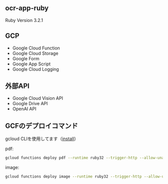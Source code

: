 ## ocr-app-ruby
Ruby Version 3.2.1

## GCP
- Google Cloud Function
- Google Cloud Storage
- Google Form
- Google App Script
- Google Cloud Logging

## 外部API
- Google Cloud Vision API
- Google Drive API
- OpenAI API

## GCFのデプロイコマンド
gcloud CLIを使用してます（[install](https://cloud.google.com/sdk/docs/install?hl=ja)）

pdf:
```zsh
gcloud functions deploy pdf --runtime ruby32 --trigger-http --allow-unauthenticated
```

image:
```zsh
gcloud functions deploy image --runtime ruby32 --trigger-http --allow-unauthenticated
```
